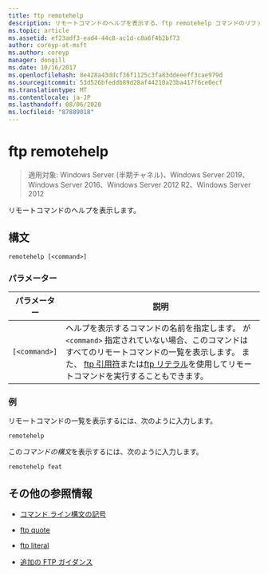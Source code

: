 ```yaml
---
title: ftp remotehelp
description: リモートコマンドのヘルプを表示する、ftp remotehelp コマンドのリファレンス記事です。
ms.topic: article
ms.assetid: ef23adf3-ead4-44c8-ac1d-c8a6f4b2bf73
author: coreyp-at-msft
ms.author: coreyp
manager: dongill
ms.date: 10/16/2017
ms.openlocfilehash: 8e428a43ddcf36f1125c3fa83ddeeeff3cae979d
ms.sourcegitcommit: 53d526bfeddb89d28af44210a23ba417f6ce0ecf
ms.translationtype: MT
ms.contentlocale: ja-JP
ms.lasthandoff: 08/06/2020
ms.locfileid: "87889018"
---
```

# <a name="ftp-remotehelp"></a>ftp remotehelp

> 適用対象: Windows Server (半期チャネル)、Windows Server 2019、Windows Server 2016、Windows Server 2012 R2、Windows Server 2012

リモートコマンドのヘルプを表示します。

## <a name="syntax"></a>構文

```
remotehelp [<command>]
```

### <a name="parameters"></a>パラメーター

| パラメーター | 説明 |
| ------- | -------- |
| `[<command>]` | ヘルプを表示するコマンドの名前を指定します。 が `<command>` 指定されていない場合、このコマンドはすべてのリモートコマンドの一覧を表示します。 また、 [ftp 引用符](ftp-quote.md)または[ftp リテラル](ftp-literal_1.md)を使用してリモートコマンドを実行することもできます。 |

### <a name="examples"></a>例

リモートコマンドの一覧を表示するには、次のように入力します。

```
remotehelp
```

この*コマンドの構文*を表示するには、次のように入力します。

```
remotehelp feat
```

## <a name="additional-references"></a>その他の参照情報

- [コマンド ライン構文の記号](command-line-syntax-key.md)

- [ftp quote](ftp-quote.md)

- [ftp literal](ftp-literal_1.md)

- [追加の FTP ガイダンス](/previous-versions/orphan-topics/ws.10/cc756013(v=ws.10))
